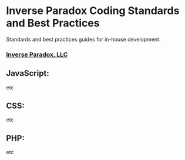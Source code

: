 # Inverse Paradox Coding Standards and Best Practices

Standards and best practices guides for in-house development.

### [Inverse Paradox, LLC][ip-llc]


## JavaScript:

etc

## CSS:

etc

## PHP:

etc

[ip-llc]: http://www.inverseparadox.com/
